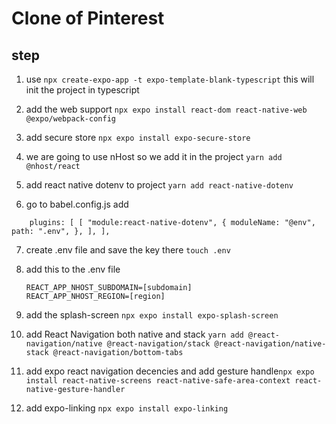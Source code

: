 # Clone of Pinterest

## step

1. use `npx create-expo-app -t expo-template-blank-typescript` this will init the project in typescript
2. add the web support `npx expo install react-dom react-native-web @expo/webpack-config`

3. add secure store
   `npx expo install expo-secure-store`

4. we are going to use nHost so we add it in the project
   `yarn add @nhost/react`

5. add react native dotenv to project `yarn add react-native-dotenv`
6. go to babel.config.js add

```
    plugins: [ [ "module:react-native-dotenv", { moduleName: "@env", path: ".env", }, ], ],
```

7. create .env file and save the key there
   `touch .env`

8. add this to the .env file

   ```
   REACT_APP_NHOST_SUBDOMAIN=[subdomain]
   REACT_APP_NHOST_REGION=[region]
   ```

9. add the splash-screen `npx expo install expo-splash-screen`

10. add React Navigation both native and stack
    `yarn add @react-navigation/native @react-navigation/stack @react-navigation/native-stack @react-navigation/bottom-tabs`

11. add expo react navigation decencies and add gesture handle`npx expo install react-native-screens react-native-safe-area-context react-native-gesture-handler`

12. add expo-linking
    `npx expo install expo-linking`
